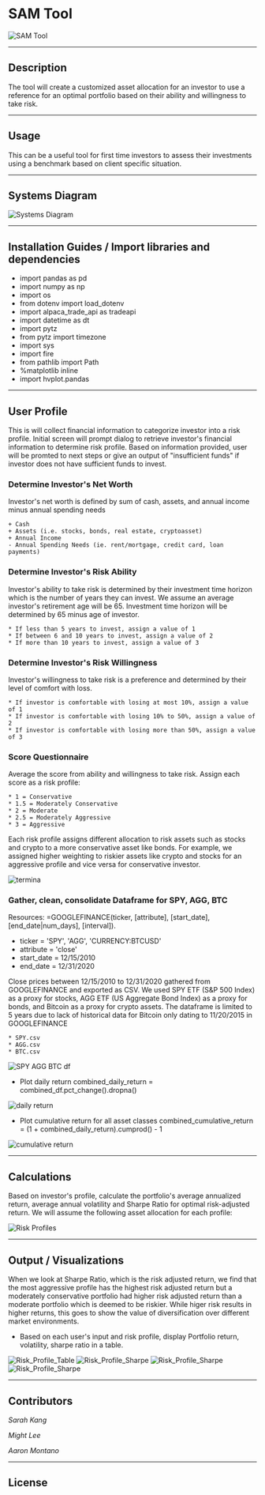 # SAM Tool
![SAM Tool](./Images/main_image.jpg)

---

## Description
The tool will create a customized asset allocation for an investor to use a reference for an optimal portfolio based on their ability and willingness to take risk. 

---
## Usage
This can be a useful tool for first time investors to assess their investments using a benchmark based on client specific situation. 

---
## Systems Diagram
![Systems Diagram](./Systems_Diagrams/Pipelines/main_pipeline.png)

---
## Installation Guides / Import libraries and dependencies

* import pandas as pd
* import numpy as np
* import os
* from dotenv import load_dotenv
* import alpaca_trade_api as tradeapi
* import datetime as dt
* import pytz
* from pytz import timezone
* import sys
* import fire
* from pathlib import Path
* %matplotlib inline
* import hvplot.pandas

---
## User Profile
This is will collect financial information to categorize investor into a risk profile. Initial screen will prompt dialog to retrieve investor's financial information to determine risk profile. Based on information provided, user will be promted to next steps or give an output of "insufficient funds" if investor does not have sufficient funds to invest. 

### Determine Investor's Net Worth
Investor's net worth is defined by sum of cash, assets, and annual income minus annual spending needs

    + Cash
    + Assets (i.e. stocks, bonds, real estate, cryptoasset)
    + Annual Income
    - Annual Spending Needs (ie. rent/mortgage, credit card, loan payments)

### Determine Investor's Risk Ability
Investor's ability to take risk is determined by their investment time horizon which is the number of years they can invest. We assume an average investor's retirement age will be 65. Investment time horizon will be determined by 65 minus age of investor.

    * If less than 5 years to invest, assign a value of 1
    * If between 6 and 10 years to invest, assign a value of 2
    * If more than 10 years to invest, assign a value of 3

### Determine Investor's Risk Willingness
Investor's willingness to take risk is a preference and determined by their level of comfort with loss.  

    * If investor is comfortable with losing at most 10%, assign a value of 1
    * If investor is comfortable with losing 10% to 50%, assign a value of 2
    * If investor is comfortable with losing more than 50%, assign a value of 3

### Score Questionnaire
Average the score from ability and willingness to take risk. Assign each score as a risk profile:

    * 1 = Conservative
    * 1.5 = Moderately Conservative
    * 2 = Moderate
    * 2.5 = Moderately Aggressive
    * 3 = Aggressive

Each risk profile assigns different allocation to risk assets such as stocks and crypto to a more conservative asset like bonds. For example, we assigned higher weighting to riskier assets like crypto and stocks for an aggressive profile and vice versa for conservative investor. 

![termina](./Images/terminal.png)

### Gather, clean, consolidate Dataframe for SPY, AGG, BTC
Resources: 
=GOOGLEFINANCE(ticker, [attribute], [start_date], [end_date|num_days], [interval]). 
 * ticker = 'SPY', 'AGG', 'CURRENCY:BTCUSD'
 * attribute = 'close'
 * start_date = 12/15/2010
 * end_date = 12/31/2020

Close prices between 12/15/2010 to 12/31/2020 gathered from GOOGLEFINANCE and exported as CSV. We used SPY ETF (S&P 500 Index) as a proxy for stocks, AGG ETF (US Aggregate Bond Index) as a proxy for bonds, and Bitcoin as a proxy for crypto assets. The dataframe is limited to 5 years due to lack of historical data for Bitcoin only dating to 11/20/2015 in GOOGLEFINANCE

    * SPY.csv
    * AGG.csv
    * BTC.csv
    
![SPY AGG BTC df](./Images/SPY_AGG_BTC_df.png)

* Plot daily return
combined_daily_return = combined_df.pct_change().dropna()

![daily return](./Images/asset_daily_return_hvplot.png)

* Plot cumulative return for all asset classes
combined_cumulative_return = (1 + combined_daily_return).cumprod() - 1

![cumulative return](./Images/asset_cumulative_return_plot.png)

---
## Calculations
Based on investor's profile, calculate the portfolio's average annualized return, average annual volatility and Sharpe Ratio for optimal risk-adjusted return. We will assume the following asset allocation for each profile:

![Risk Profiles](./Images/risk_profile.png)


---
## Output / Visualizations
When we look at Sharpe Ratio, which is the risk adjusted return, we find that the most aggressive profile has the highest risk adjusted return but a moderately conservative portfolio had higher risk adjusted return than a moderate portfolio which is deemed to be riskier. While higer risk results in higher returns, this goes to show the value of diversification over different market environments.

* Based on each user's input and risk profile, display Portfolio return, volatility, sharpe ratio in a table.

![Risk_Profile_Table](./Images/risk_profile_table.png)
![Risk_Profile_Sharpe](./Images/risk_profile_sharpe_barchart.png)
![Risk_Profile_Sharpe](./Images/risk_profile_return_barchart.png)
![Risk_Profile_Sharpe](./Images/risk_profile_vol_barchart.png)


---
## Contributors

_Sarah Kang_ 

_Might Lee_  

_Aaron Montano_

---

## License

